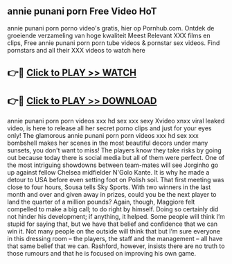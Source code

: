 ## annie punani porn Free Video HoT 

annie punani porn porno video's gratis, hier op Pornhub.com. Ontdek de groeiende verzameling van hoge kwaliteit Meest Relevant XXX films en clips,
Free annie punani porn porn tube videos & pornstar sex videos. Find pornstars and all their XXX videos to watch here


## 👉🔴 [Click to PLAY >> WATCH](http://us.freeplayer.one?title=annie_punani_porn&ref=16D)

## 👉🔴 [Click to PLAY >> DOWNLOAD](http://us.freeplayer.one?title=annie_punani_porn&ref=16D)


annie punani porn porn videos xxx hd sex xxx sexy Xvideo xnxx viral leaked video, is here to release all her secret porno clips and just for your eyes only! The glamorous annie punani porn porn videos xxx hd sex xxx bombshell makes her scenes in the most beautiful decors under many sunsets, you don't want to miss! The players know they take risks by going out because today there is social media but all of them were perfect. One of the most intriguing showdowns between team-mates will see Jorginho go up against fellow Chelsea midfielder N'Golo Kante. It is why he made a detour to USA before even setting foot on Polish soil. That first meeting was close to four hours, Sousa tells Sky Sports. With two winners in the last month and over and given away in prizes, could you be the next player to land the quarter of a million pounds? Again, though, Maggiore felt compelled to make a big call; to do right by himself. Doing so certainly did not hinder his development; if anything, it helped. Some people will think I’m stupid for saying that, but we have that belief and confidence that we can win it. Not many people on the outside will think that but I’m sure everyone in this dressing room – the players, the staff and the management – all have that same belief that we can. Rashford, however, insists there are no truth to those rumours and that he is focused on improving his own game.